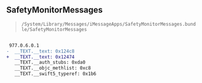## SafetyMonitorMessages

> `/System/Library/Messages/iMessageApps/SafetyMonitorMessages.bundle/SafetyMonitorMessages`

```diff

 977.0.6.0.1
-  __TEXT.__text: 0x124c8
+  __TEXT.__text: 0x12474
   __TEXT.__auth_stubs: 0xda0
   __TEXT.__objc_methlist: 0xc8
   __TEXT.__swift5_typeref: 0x1b6

```
